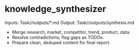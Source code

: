 # knowledge_synthesizer

Inputs: Task/<idea>/outputs/*.md
Output: Task/<idea>/outputs/synthesis.md

- Merge research, market, competitor, trend, product, data.
- Resolve contradictions; flag gaps as TODOs.
- Prepare clean, deduped content for final report.
